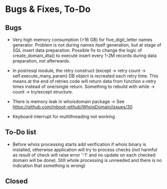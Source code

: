 # Bugs & Fixes, To-Do 

## Bugs

* Very high memory consumption (>16 GB) for five_digit_letter names generator.
Problem is not during names itself generation, but at stage of SQL insert data preparation.
Possible fix to change the logic of create_domain_dta() to execute insert every 1-2M records during data preparation, not afterwards. 


* In postresql module, the retry construct (except -> retry count -> self.execute_many_param) DB object is recreated each retry time.
This means at the end of retries code will return data from function x-retry times instead of one/single return.
Something to rebuild with while -> count -> try/except structure.


* There is memory leak in whoisdomain package -> See https://github.com/mboot-github/WhoisDomain/issues/30


* Keyboard interrupt for multithreading not working

## To-Do list

* Before whois processing starts add verification if whois binary is installed, otherwise application will try to process checks (not harmful as result of check will raise error '-1' and no update on each checked domain will be done). Still whole processing is unneeded and there is no indication that something is wrong)

## Closed

